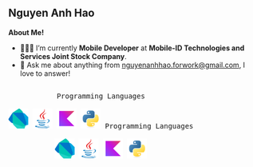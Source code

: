 ## Nguyen Anh Hao

**About Me!**

- 👨🏽‍💻 I’m currently **Mobile Developer** at **Mobile-ID Technologies and Services Joint Stock Company**.
- 💬 Ask me about anything from [nguyenanhhao.forwork@gmail.com](mailto:nguyenanhhao.forwork@gmail.com), I love to answer!

<p style="display: inline-block;" align="center">
  <kbd>
    <kbd>Programming Languages</kbd>
    <br>
    <br>
    <img width="40px" src="https://github.com/devicons/devicon/blob/v2.16.0/icons/dart/dart-original.svg" /> 
    <img width="40px" src="https://github.com/devicons/devicon/blob/v2.16.0/icons/java/java-original.svg" /> 
    <img width="40px" src="https://github.com/devicons/devicon/blob/v2.16.0/icons/kotlin/kotlin-original.svg" /> 
    <img width="40px" src="https://github.com/devicons/devicon/blob/v2.16.0/icons/python/python-original.svg" /> 
  </kbd>

<kbd>
    <kbd>Programming Languages</kbd>
    <br>
    <br>
    <img width="40px" src="https://github.com/devicons/devicon/blob/v2.16.0/icons/dart/dart-original.svg" /> 
    <img width="40px" src="https://github.com/devicons/devicon/blob/v2.16.0/icons/java/java-original.svg" /> 
    <img width="40px" src="https://github.com/devicons/devicon/blob/v2.16.0/icons/kotlin/kotlin-original.svg" /> 
    <img width="40px" src="https://github.com/devicons/devicon/blob/v2.16.0/icons/python/python-original.svg" /> 
  </kbd>

